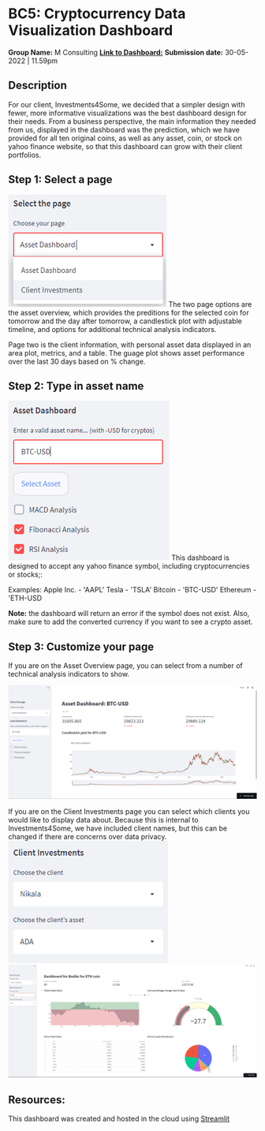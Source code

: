 # BC5: Cryptocurrency Data Visualization Dashboard

**Group Name:** M Consulting
[**Link to Dashboard:**](https://share.streamlit.io/stoffelrenan/streamlit/main/streamlit.py)
**Submission date:** 30-05-2022 | 11.59pm

## Description

For our client, Investments4Some, we decided that a simpler design with fewer, 
more informative visualizations was the best dashboard design for their needs.
From a business perspective, the main information they needed from us, displayed
in the dashboard was the prediction, which we have provided for all ten original 
coins, as well as any asset, coin, or stock on yahoo finance website, so that 
this dashboard can grow with their client portfolios.

## Step 1: Select a page

<img src='images/choose_page.png'>
The two page options are the asset overview, which provides the preditions for the 
selected coin for tomorrow and the day after tomorrow, a candlestick plot with 
adjustable timeline, and options for additional technical analysis indicators. 

Page two is the client information, with personal asset data displayed in an area 
plot, metrics, and a table. The guage plot shows asset performance over the last 30 
days based on % change. 

## Step 2: Type in asset name

<img src='images/select_asset.png'>
This dashboard is designed to accept any yahoo finance symbol, including cryptocurrencies 
or stocks;:

Examples: 
Apple Inc. - 'AAPL'
Tesla 	   - 'TSLA'
Bitcoin    - 'BTC-USD'
Ethereum   - 'ETH-USD

**Note:** the dashboard will return an error if the symbol does not exist. Also, make sure to add the converted currency if you want to see a crypto asset. 

## Step 3: Customize your page 

If you are on the Asset Overview page, you can select from a number of technical
analysis indicators to show. 

<img src=images/asset_page.png>

If you are on the Client Investments page you can select which clients you would like to display
data about. Because this is internal to Investments4Some, we have included client names, 
but this can be changed if there are concerns over data privacy. 
<img src='images/select_client.png'>
<img src=images/client_page.png>
## Resources: 

This dashboard was created and hosted in the cloud using [Streamlit](https://streamlit.io/)
